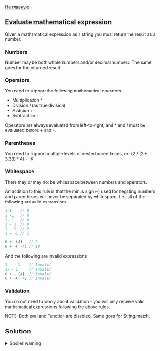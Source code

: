 [На главную](https://github.com/svgaryaev/codewars)

## Evaluate mathematical expression

Given a mathematical expression as a string you must return the result as a number.

### Numbers

Number may be both whole numbers and/or decimal numbers. The same goes for the returned result.

### Operators

You need to support the following mathematical operators:

- Multiplication *
- Division / (as true division)
- Addition +
- Subtraction -

Operators are always evaluated from left-to-right, and * and / must be evaluated before + and -.

### Parentheses

You need to support multiple levels of nested parentheses, ex. (2 / (2 + 3.33) * 4) - -6

### Whitespace

There may or may not be whitespace between numbers and operators.

An addition to this rule is that the minus sign (-) used for negating numbers and parentheses will never be separated by whitespace. I.e., all of the following are valid expressions.

```js
1-1    // 0
1 -1   // 0
1- 1   // 0
1 - 1  // 0
1- -1  // 2
1 - -1 // 2

6 + -(4)   // 2
6 + -( -4) // 10
```

And the following are invalid expressions

```js
1 - - 1    // Invalid
1- - 1     // Invalid
6 + - (4)  // Invalid
6 + -(- 4) // Invalid
```

### Validation

You do not need to worry about validation - you will only receive valid mathematical expressions following the above rules.

NOTE: Both eval and Function are disabled. Same goes for String.match.

## Solution

<details>
<summary>Spoiler warning</summary>

### kinda cheating solutions

```js
const calc = expression => {
    const ev = (match, a, op, b) => {
        a = +a;
        b = +b;
        switch (op) {
            case '+': return a + b;
            case '-': return a - b;
            case '/': return a / b;
            case '*': return a * b;
        }
    }

    let re;
    
    while (!/^ *-?\w+\.?\w* *$/.exec(expression)) {
        if ((re = /(-?)\( ?(-?\w+\.?\w*) ?\)/g).exec(expression)) {
            expression = expression.replace(re, (match, sign, num) => sign ? -1 * num : num);
            continue;
        }
        if ((re = /(-?)\( ?(-?\w+\.?\w*) ?([+-/*]) ?(-?\w+\.?\w*) ?\)/g).exec(expression)) {
            expression = expression.replace(re, (match, sign, a, op, b) => (sign ? -1 : 1) * ev(match, a, op, b));
            continue;
        }
        if ((re = /(-?\w+\.?\w*) ?([/*]) ?(-?\w+\.?\w*)/g).exec(expression)) {
            expression = expression.replace(re, ev);
            continue;
        }
        if ((re = /(-?\w+\.?\w*) ?([+-]) ?(-?\w+\.?\w*)/g).exec(expression)) {
            expression = expression.replace(re, ev);
            continue;
        }
    }
    
    return Number(expression);
};
```

</details>
